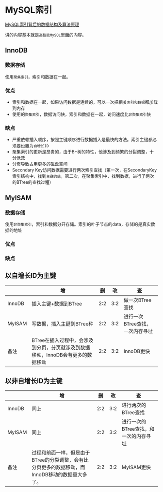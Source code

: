 # MySQL索引

[MySQL索引背后的数据结构及算法原理](http://blog.jobbole.com/24006/#rd?sukey=c65e39fee5582111f38892d43cba7aeaf9ebe51e6f9f7b4909053af203d7cc8744c963a8745f4519f7f89b011e568c53)

讲的内容基本就是`高性能MySQL`里面的内容。


## InnoDB

### 数据存储

使用`聚集索引`，索引和数据在一起。

### 优点

* 索引和数据在一起，如果访问数据是连续的，可以一次把相关`索引和数据`都加载到内存
* 使用的`聚集索引`，数据访问快，索引和数据在一起，访问速度比`非聚集索引`快

### 缺点

* 严重依赖插入顺序，按照主键顺序进行数据插入是最快的方法。索引主键都必须要设置为`自增长ID`
* 聚集索引的更新是昂贵的，由于B+树的特性，他涉及到频繁的分裂调整，十分低效
* 分页导致占用更多的磁盘空间
* Secondary Key访问数据需要进行两次索引查找（第一次，在SecondaryKey索引结构中，找到`主键的值`，第二次，在聚集索引中，找到数据，进行了两次的BTree的查找过程）

## MyISAM

### 数据存储

使用`非聚集索引`，索引和数据分开存储。索引的叶子节点的data，存储的是真实数据的地址

### 优点

### 缺点


## 以自增长ID为主键

|  | 增 | 删 | 改 | 查 |
| -- | -- | -- | -- | -- |
| InnoDB | 插入主键+数据到BTree | 2:2 | 3:2 | 做一次BTree查找 |
| MyISAM | 写数据，插入主键到BTree种 | 2:2 | 3:2 | 进行一次BTree查找，一次内存寻址 |
| 备注 | BTree在插入过程中，会涉及到分页，分页就涉及到数据移动，InnoDB会有更多的数据移动 | 2:2 | 3:2 | InnoDB更快 |


## 以非自增长ID为主键

|  | 增 | 删 | 改 | 查 |
| -- | -- | -- | -- | -- |
| InnoDB | 同上 | 2:2 | 3:2 | 进行两次的BTree查找 |
| MyISAM | 同上 | 2:2 | 3:2 | 进行一次的BTree查找，和一次的内存寻址 |
| 备注 | 过程和前面一样，但是由于BTree的分裂调整，会有比分页更多的数据移动，而InnoDB移动的数据量大多了。 | 2:2 | 3:2 | MyISAM更快 |